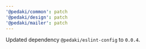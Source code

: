 ```yaml
---
'@pedaki/common': patch
'@pedaki/design': patch
'@pedaki/mailer': patch
---
```


Updated dependency `@pedaki/eslint-config` to `0.0.4`.
